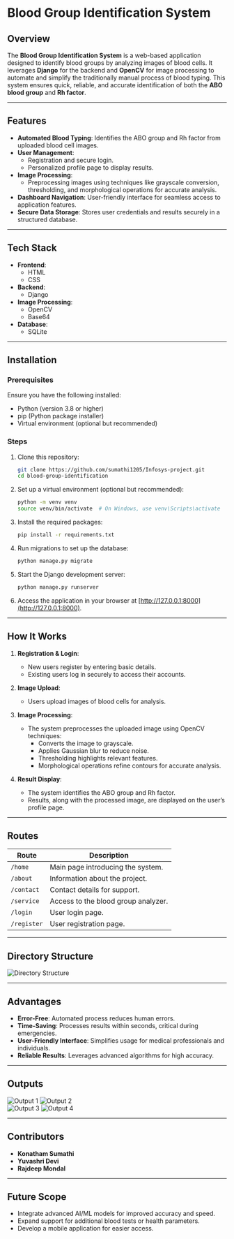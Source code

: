 
# Blood Group Identification System

## Overview
The **Blood Group Identification System** is a web-based application designed to identify blood groups by analyzing images of blood cells. It leverages **Django** for the backend and **OpenCV** for image processing to automate and simplify the traditionally manual process of blood typing. This system ensures quick, reliable, and accurate identification of both the **ABO blood group** and **Rh factor**.

---

## Features
- **Automated Blood Typing**: Identifies the ABO group and Rh factor from uploaded blood cell images.
- **User Management**:
  - Registration and secure login.
  - Personalized profile page to display results.
- **Image Processing**:
  - Preprocessing images using techniques like grayscale conversion, thresholding, and morphological operations for accurate analysis.
- **Dashboard Navigation**: User-friendly interface for seamless access to application features.
- **Secure Data Storage**: Stores user credentials and results securely in a structured database.

---

## Tech Stack
- **Frontend**:
  - HTML
  - CSS
- **Backend**:
  - Django
- **Image Processing**:
  - OpenCV
  - Base64
- **Database**:
  - SQLite

---

## Installation

### Prerequisites
Ensure you have the following installed:
- Python (version 3.8 or higher)
- pip (Python package installer)
- Virtual environment (optional but recommended)

### Steps
1. Clone this repository:
   ```bash
   git clone https://github.com/sumathi1205/Infosys-project.git
   cd blood-group-identification
   ```

2. Set up a virtual environment (optional but recommended):
   ```bash
   python -m venv venv
   source venv/bin/activate  # On Windows, use venv\Scripts\activate
   ```

3. Install the required packages:
   ```bash
   pip install -r requirements.txt
   ```

4. Run migrations to set up the database:
   ```bash
   python manage.py migrate
   ```

5. Start the Django development server:
   ```bash
   python manage.py runserver
   ```

6. Access the application in your browser at [http://127.0.0.1:8000](http://127.0.0.1:8000).

---

## How It Works
1. **Registration & Login**:
   - New users register by entering basic details.
   - Existing users log in securely to access their accounts.

2. **Image Upload**:
   - Users upload images of blood cells for analysis.

3. **Image Processing**:
   - The system preprocesses the uploaded image using OpenCV techniques:
     - Converts the image to grayscale.
     - Applies Gaussian blur to reduce noise.
     - Thresholding highlights relevant features.
     - Morphological operations refine contours for accurate analysis.

4. **Result Display**:
   - The system identifies the ABO group and Rh factor.
   - Results, along with the processed image, are displayed on the user’s profile page.

---

## Routes
| Route         | Description                                 |
|---------------|---------------------------------------------|
| `/home`       | Main page introducing the system.           |
| `/about`      | Information about the project.              |
| `/contact`    | Contact details for support.                |
| `/service`    | Access to the blood group analyzer.         |
| `/login`      | User login page.                            |
| `/register`   | User registration page.                     |

---

## Directory Structure
![Directory Structure](https://github.com/user-attachments/assets/ac993c87-e019-47cf-a3d5-b745418699d5)


---

## Advantages
- **Error-Free**: Automated process reduces human errors.
- **Time-Saving**: Processes results within seconds, critical during emergencies.
- **User-Friendly Interface**: Simplifies usage for medical professionals and individuals.
- **Reliable Results**: Leverages advanced algorithms for high accuracy.

---

## Outputs
![Output 1](https://github.com/user-attachments/assets/74eed484-56fd-4dac-b484-d1cd269132a3)
![Output 2](https://github.com/user-attachments/assets/9592cbb9-e34d-482c-85fd-f1f326b56107)  
![Output 3](https://github.com/user-attachments/assets/3fb41993-e22f-4d54-b247-061367fce8bd)
 ![Output 4](https://github.com/user-attachments/assets/8ae1d1ee-4e09-41d4-a4e6-1e5c4f2bcb8c)


---

## Contributors
- **Konatham Sumathi**
- **Yuvashri Devi**
- **Rajdeep Mondal**

---

## Future Scope
- Integrate advanced AI/ML models for improved accuracy and speed.
- Expand support for additional blood tests or health parameters.
- Develop a mobile application for easier access.
